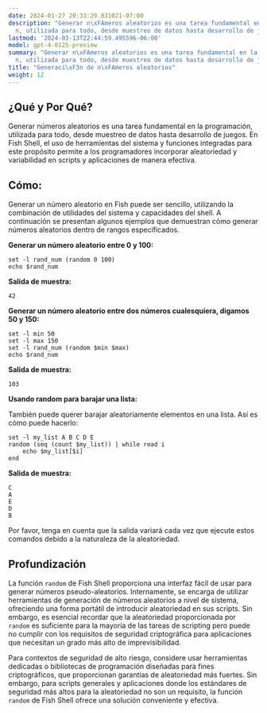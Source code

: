 ```yaml
---
date: 2024-01-27 20:33:29.831021-07:00
description: "Generar n\xFAmeros aleatorios es una tarea fundamental en la programaci\xF3\
  n, utilizada para todo, desde muestreo de datos hasta desarrollo de juegos. En Fish\u2026"
lastmod: '2024-03-13T22:44:59.495596-06:00'
model: gpt-4-0125-preview
summary: "Generar n\xFAmeros aleatorios es una tarea fundamental en la programaci\xF3\
  n, utilizada para todo, desde muestreo de datos hasta desarrollo de juegos."
title: "Generaci\xF3n de n\xFAmeros aleatorios"
weight: 12
---
```


## ¿Qué y Por Qué?

Generar números aleatorios es una tarea fundamental en la programación, utilizada para todo, desde muestreo de datos hasta desarrollo de juegos. En Fish Shell, el uso de herramientas del sistema y funciones integradas para este propósito permite a los programadores incorporar aleatoriedad y variabilidad en scripts y aplicaciones de manera efectiva.

## Cómo:

Generar un número aleatorio en Fish puede ser sencillo, utilizando la combinación de utilidades del sistema y capacidades del shell. A continuación se presentan algunos ejemplos que demuestran cómo generar números aleatorios dentro de rangos especificados.

**Generar un número aleatorio entre 0 y 100:**

```fish
set -l rand_num (random 0 100)
echo $rand_num
```

**Salida de muestra:**
```fish
42
```

**Generar un número aleatorio entre dos números cualesquiera, digamos 50 y 150:**

```fish
set -l min 50
set -l max 150
set -l rand_num (random $min $max)
echo $rand_num
```

**Salida de muestra:**
```fish
103
```

**Usando random para barajar una lista:**

También puede querer barajar aleatoriamente elementos en una lista. Así es cómo puede hacerlo:

```fish
set -l my_list A B C D E
random (seq (count $my_list)) | while read i
    echo $my_list[$i]
end
```

**Salida de muestra:**
```fish
C
A
E
D
B
```

Por favor, tenga en cuenta que la salida variará cada vez que ejecute estos comandos debido a la naturaleza de la aleatoriedad.

## Profundización

La función `random` de Fish Shell proporciona una interfaz fácil de usar para generar números pseudo-aleatorios. Internamente, se encarga de utilizar herramientas de generación de números aleatorios a nivel de sistema, ofreciendo una forma portátil de introducir aleatoriedad en sus scripts. Sin embargo, es esencial recordar que la aleatoriedad proporcionada por `random` es suficiente para la mayoría de las tareas de scripting pero puede no cumplir con los requisitos de seguridad criptográfica para aplicaciones que necesitan un grado más alto de imprevisibilidad.

Para contextos de seguridad de alto riesgo, considere usar herramientas dedicadas o bibliotecas de programación diseñadas para fines criptográficos, que proporcionan garantías de aleatoriedad más fuertes. Sin embargo, para scripts generales y aplicaciones donde los estándares de seguridad más altos para la aleatoriedad no son un requisito, la función `random` de Fish Shell ofrece una solución conveniente y efectiva.
